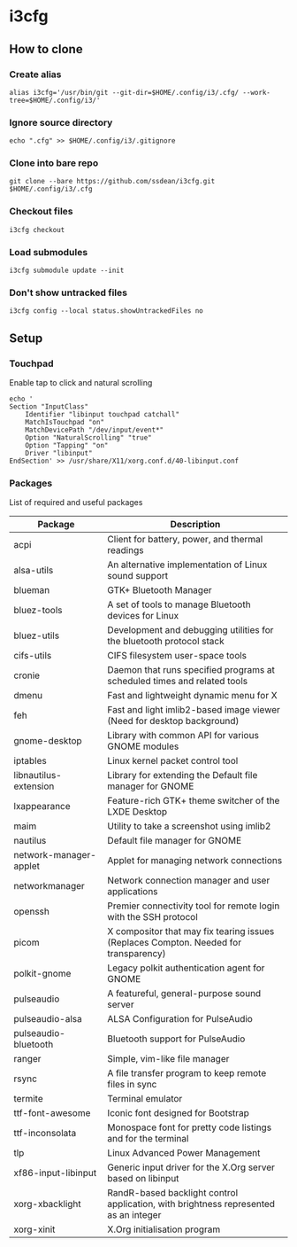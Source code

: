 # i3cfg

## How to clone

### Create alias
`alias i3cfg='/usr/bin/git --git-dir=$HOME/.config/i3/.cfg/ --work-tree=$HOME/.config/i3/'`

### Ignore source directory
`echo ".cfg" >> $HOME/.config/i3/.gitignore`

### Clone into bare repo
`git clone --bare https://github.com/ssdean/i3cfg.git $HOME/.config/i3/.cfg`

### Checkout files
`i3cfg checkout`

### Load submodules
`i3cfg submodule update --init`

### Don't show untracked files
`i3cfg config --local status.showUntrackedFiles no`

## Setup

### Touchpad

Enable tap to click and natural scrolling

```
echo '
Section "InputClass"
    Identifier "libinput touchpad catchall"
    MatchIsTouchpad "on"
    MatchDevicePath "/dev/input/event*"
    Option "NaturalScrolling" "true"
    Option "Tapping" "on"
    Driver "libinput"
EndSection' >> /usr/share/X11/xorg.conf.d/40-libinput.conf
```

### Packages

List of required and useful packages

Package | Description
--- | ---
acpi                   | Client for battery, power, and thermal readings
alsa-utils             | An alternative implementation of Linux sound support
blueman                | GTK+ Bluetooth Manager
bluez-tools            | A set of tools to manage Bluetooth devices for Linux
bluez-utils            | Development and debugging utilities for the bluetooth protocol stack
cifs-utils             | CIFS filesystem user-space tools
cronie                 | Daemon that runs specified programs at scheduled times and related tools
dmenu                  | Fast and lightweight dynamic menu for X
feh                    | Fast and light imlib2-based image viewer (Need for desktop background)
gnome-desktop          | Library with common API for various GNOME modules
iptables               | Linux kernel packet control tool
libnautilus-extension  | Library for extending the Default file manager for GNOME
lxappearance           | Feature-rich GTK+ theme switcher of the LXDE Desktop
maim                   | Utility to take a screenshot using imlib2
nautilus               | Default file manager for GNOME
network-manager-applet | Applet for managing network connections
networkmanager         | Network connection manager and user applications
openssh                | Premier connectivity tool for remote login with the SSH protocol
picom                  | X compositor that may fix tearing issues (Replaces Compton. Needed for transparency)
polkit-gnome           | Legacy polkit authentication agent for GNOME
pulseaudio             | A featureful, general-purpose sound server
pulseaudio-alsa        | ALSA Configuration for PulseAudio
pulseaudio-bluetooth   | Bluetooth support for PulseAudio
ranger                 | Simple, vim-like file manager
rsync                  | A file transfer program to keep remote files in sync
termite                | Terminal emulator
ttf-font-awesome       | Iconic font designed for Bootstrap
ttf-inconsolata        | Monospace font for pretty code listings and for the terminal
tlp                    | Linux Advanced Power Management
xf86-input-libinput    | Generic input driver for the X.Org server based on libinput
xorg-xbacklight        | RandR-based backlight control application, with brightness represented as an integer
xorg-xinit             | X.Org initialisation program
